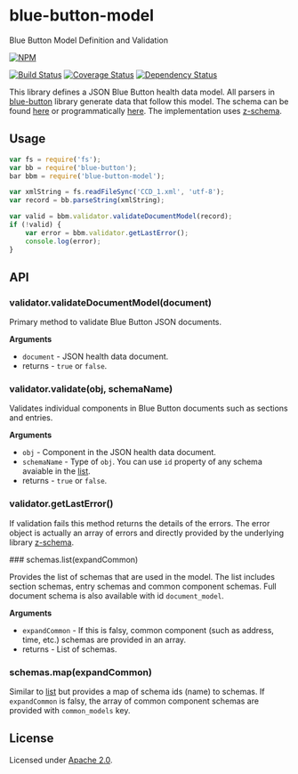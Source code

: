 blue-button-model
=================

Blue Button Model Definition and Validation

[![NPM](https://nodei.co/npm/blue-button-model.png)](https://nodei.co/npm/blue-button-model/)

[![Build Status](https://travis-ci.org/amida-tech/blue-button-model.svg)](https://travis-ci.org/amida-tech/blue-button-model)
[![Coverage Status](https://coveralls.io/repos/amida-tech/blue-button-model/badge.png)](https://coveralls.io/r/amida-tech/blue-button-model)
[![Dependency Status](https://david-dm.org/amida-tech/blue-button-model.svg)](https://david-dm.org/amida-tech/blue-button-model)

This library defines a JSON Blue Button health data model. All parsers in [blue-button](https://github.com/amida-tech/blue-button) library generate data that follow this model.  The schema can be found [here](http://developers.amida-tech.com/document_model.html) or programmatically [here](#schemaListMethod).  The implementation uses [z-schema](https://github.com/zaggino/z-schema).

## Usage

``` javascript
var fs = require('fs');
var bb = require('blue-button');
bar bbm = require('blue-button-model');

var xmlString = fs.readFileSync('CCD_1.xml', 'utf-8');
var record = bb.parseString(xmlString);

var valid = bbm.validator.validateDocumentModel(record);
if (!valid) {
	var error = bbm.validator.getLastError();
    console.log(error);
}
```

## API

### validator.validateDocumentModel(document)

Primary method to validate Blue Button JSON documents.  

__Arguments__

* `document` - JSON health data document.
* returns - `true` or `false`.

### validator.validate(obj, schemaName)

Validates individual components in Blue Button documents such as sections and entries.

__Arguments__

* `obj` - Component in the JSON health data document.
* `schemaName` - Type of `obj`.  You can use `id` property of any schema avaiable in the [list](#schemaListMethod).
* returns - `true` or `false`. 

### validator.getLastError()

If validation fails this method returns the details of the errors.  The error object is actually an array of errors and directly provided by the underlying library [z-schema](https://github.com/zaggino/z-schema).

<a name="schemaListMethod" />
### schemas.list(expandCommon)

Provides the list of schemas that are used in the model.  The list includes section schemas, entry schemas and common component schemas.  Full document schema is also available with id `document_model`.

__Arguments__

* `expandCommon` - If this is falsy, common component (such as address, time, etc.) schemas are provided in an array.  
* returns - List of schemas.

### schemas.map(expandCommon)

Similar to [list](#schemaListMethod) but provides a map of schema ids (name) to schemas.  If `expandCommon` is falsy, the array of common component schemas are provided with `common_models` key.

## License

Licensed under [Apache 2.0](./LICENSE).
